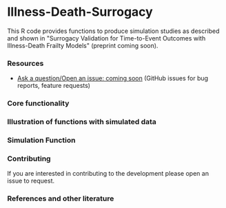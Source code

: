 # Illness-Death-Surrogacy

This R code provides functions to produce simulation studies as described and shown in "Surrogacy Validation for Time-to-Event Outcomes with Illness-Death Frailty Models" (preprint coming soon).

### Resources

* [Ask a question/Open an issue: coming soon](https://github.com/emilykroberts) (GitHub issues for bug reports, feature requests)


### Core functionality



### Illustration of functions with simulated data



### Simulation Function

### Contributing 

If you are interested in contributing to the development please open an issue to request.

### References and other literature
